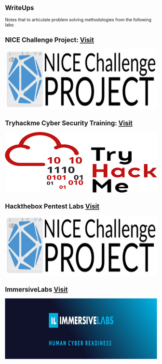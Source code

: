 <p style="text-align: center;">

## WriteUps

<p>
Notes that to articulate problem solving methodologies from the following labs:
<p>

## NICE Challenge Project: [Visit](https://nice-challenge.com/)

<p align="center">
<img width="100%" height="200" src="img/nice.jpg">
</p>

## Tryhackme Cyber Security Training: [Visit](https://tryhackme.com)

<p align="center">
<img width="100%" height="200" src="img/THMlogo.png">
</p>

## Hackthebox Pentest Labs [Visit](https://hackthebox.com)

<p align="center">
<img width="100%" height="200" src="img/nice.jpg">
</p>

## ImmersiveLabs [Visit](https://www.immersivelabs.com/)

<p align="center">
<img width="100%" height="200" src="img/immersivelabs.jpeg">
</p>
</p>

